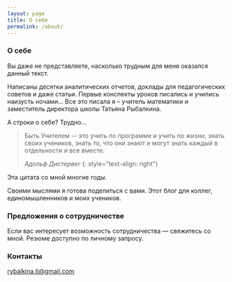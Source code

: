 ```yaml
---
layout: page
title: О себе
permalink: /about/
---
```


### О себе

Вы даже не представляете, насколько трудным для меня оказался данный текст.

Написаны десятки аналитических отчетов, доклады для педагогических советов и даже статьи. 
Первые конспекты уроков писались и учились наизусть ночами…
Все это писала я – учитель математики и заместитель директора школы Татьяна Рыбалкина.

А строки о себе? Трудно…

> Быть Учителем -- это учить по программе и учить по жизни,
> знать своих учеников, знать то, что они знают и могут знать каждый в отдельности и все вместе.
>
> <cite>Адольф Дистервег</cite>
{: style="text-align: right"}

Эта цитата со мной многие годы.

Своими мыслями я готова поделиться с вами. Этот блог для коллег, единомышленников и моих учеников.


### Предложения о сотрудничестве
Если вас интересует возможность сотрудничества — свяжитесь со мной.
Резюме доступно по личному запросу.

### Контакты
[rybalkina.ti@gmail.com](mailto:rybalkina.ti@gmail.com)
